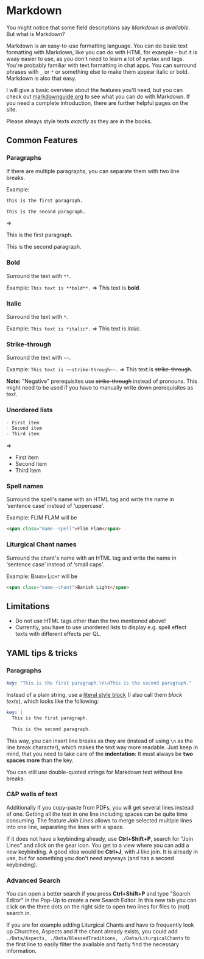 # Markdown

You might notice that some field descriptions say *Markdown is available*. But what is Markdown?

Markdown is an easy-to-use formatting language. You can do basic text formatting with Markdown, like you can do with HTMl, for example &ndash; but it is waay easier to use, as you don't need to learn a lot of syntax and tags. You're probably familiar with text formatting in chat apps. You can surround phrases with `_` or `*` or something else to make them appear italic or bold. Markdown is also that easy.

I will give a basic overview about the features you'll need, but you can check out [markdownguide.org](https://www.markdownguide.org/cheat-sheet) to see what you can do with Markdown. If you need a complete introduction, there are further helpful pages on the site.

Please always style texts *exactly* as they are in the books.

## Common Features

### Paragraphs

If there are multiple paragraphs, you can separate them with two line breaks.

Example:

```md
This is the first paragraph.

This is the second paragraph.
```

&rArr;

This is the first paragraph.

This is the second paragraph.

### Bold

Surround the text with `**`.

Example: `This text is **bold**.` &rArr; This text is **bold**.

### Italic

Surround the text with `*`.

Example: `This text is *italic*.` &rArr; This text is *italic*.

### Strike-through

Surround the text with `~~`.

Example: `This text is ~~strike-through~~.` &rArr; This text is ~~strike-through~~.

**Note:** "Negative" prerequisites use ~~strike-through~~ instead of pronouns. This might need to be used if you have to manually write down prerequisites as text.

### Unordered lists

```md
- First item
- Second item
- Third item
```

&rArr;

- First item
- Second item
- Third item

### Spell names

Surround the spell's name with an HTML tag and write the name in &lsquo;sentence case&rsquo; instead of &lsquo;uppercase&rsquo;.

Example: FLIM FLAM will be

```md
<span class="name--spell">Flim Flam</span>
```

### Liturgical Chant names

Surround the chant's name with an HTML tag and write the name in &lsquo;sentence case&rsquo; instead of &lsquo;small caps&rsquo;.

Example: <span style="font-variant: small-caps;">Banish Light</span> will be

```md
<span class="name--chant">Banish Light</span>
```

## Limitations

- Do not use HTML tags other than the two mentioned above!
- Currently, you have to use unordered lists to display e.g. spell effect texts with different effects per QL.

## YAML tips & tricks

### Paragraphs

```yaml
key: "This is the first paragraph.\n\nThis is the second paragraph."
```

Instead of a plain string, use a [literal style block](https://yaml.org/spec/1.2/spec.html#id2795688) (I also call them *block texts*), which looks like the following:

```yaml
key: |
  This is the first paragraph.

  This is the second paragraph.
```

This way, you can insert line breaks as they are (instead of using `\n` as the line break character), which makes the text way more readable. Just keep in mind, that you need to take care of the **indentation**: It must always be **two spaces more** than the key.

You can still use double-quoted strings for Markdown text without line breaks.

### C&P walls of text

Additionally if you copy-paste from PDFs, you will get several lines instead of one. Getting all the text in one line including spaces can be quite time consuming. The feature *Join Lines* allows to merge selected multiple lines into one line, separating the lines with a space.

If it does not have a keybinding already, use **Ctrl+Shift+P**, search for "Join Lines" and click on the gear icon. You get to a view where you can add a new keybinding. A good idea would be **Ctrl+J**, with J like join. It is already in use, but for something you don't need anyways (and has a second keybinding).

### Advanced Search

You can open a better search if you press **Ctrl+Shift+P** and type "Search Editor" in the Pop-Up to create a new Search Editor. In this new tab you can click on the three dots on the right side to open two lines for files to (not) search in.

If you are for example adding Liturgical Chants and have to frequently look up Churches, Aspects and if the chant already exists, you could add `./Data/Aspects, ./Data/BlessedTraditions, ./Data/LiturgicalChants` to the first line to easily filter the available and fastly find the necessary information.
